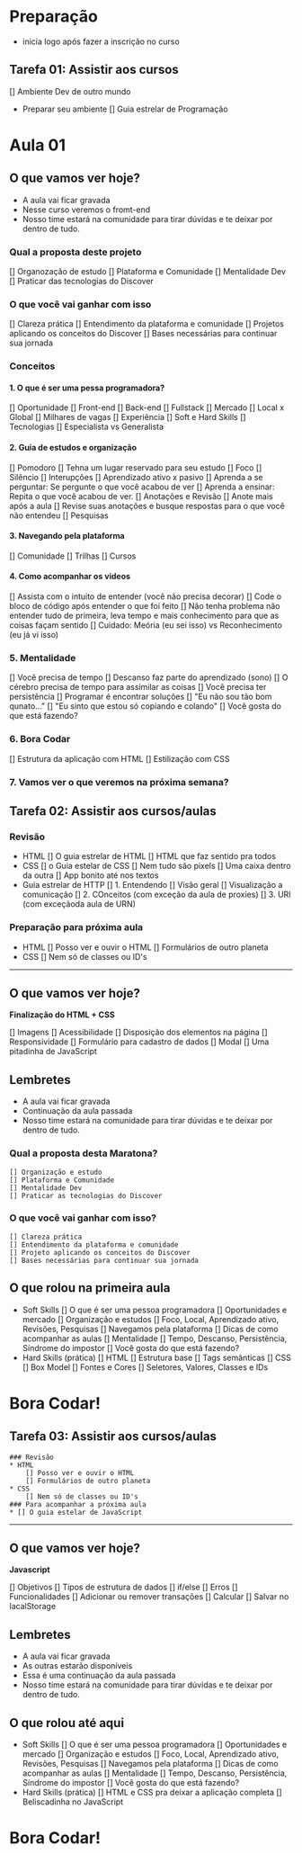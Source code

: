 # Preparação

* inicia logo após fazer a inscrição no curso

## Tarefa 01: Assistir aos cursos

[] Ambiente Dev de outro mundo
  - Preparar seu ambiente
[] Guia estrelar de Programação


# Aula 01

## O que vamos ver hoje?

* A aula vai ficar gravada
* Nesse curso veremos o fromt-end
* Nosso time estará na comunidade para tirar dúvidas e te deixar por dentro de tudo.

### Qual a proposta deste projeto
[] Organozação de estudo
[] Plataforma e Comunidade
[] Mentalidade Dev
[] Praticar das tecnologias do Discover

### O que você vai ganhar com isso
[] Clareza prática
[] Entendimento da plataforma e comunidade
[] Projetos aplicando os conceitos do Discover
[] Bases necessárias para continuar sua jornada

### Conceitos

#### 1. O que é ser uma pessa programadora?
[] Oportunidade
  [] Front-end
  [] Back-end
  [] Fullstack
[] Mercado
  [] Local x Global
  [] Milhares de vagas
  [] Experiência
[] Soft e Hard Skills
[] Tecnologias
[] Especialista vs Generalista

#### 2. Guia de estudos e organização
[] Pomodoro
[] Tehna um lugar reservado para seu estudo
  [] Foco
  [] Silêncio
  [] Interupções
[] Aprendizado ativo x pasivo
  [] Aprenda a se perguntar: Se pergunte o que você acabou de ver
  [] Aprenda a ensinar: Repita o que você acabou de ver.
[] Anotações e Revisão
  [] Anote mais após a aula
  [] Revise suas anotações e busque respostas para o que você não entendeu
[] Pesquisas

#### 3. Navegando pela plataforma
[] Comunidade
[] Trilhas
[] Cursos

#### 4. Como acompanhar os videos
[] Assista com o intuito de entender (você não precisa decorar)
[] Code o bloco de código após entender o que foi feito
[] Não tenha problema não entender tudo de primeira, leva tempo e mais conhecimento para que as coisas façam sentido
[] Cuidado: Meória (eu sei isso) vs Reconhecimento (eu já vi isso)

### 5. Mentalidade
[] Você precisa de tempo
  [] Descanso faz parte do aprendizado (sono)
  [] O cérebro precisa de tempo para assimilar as coisas
[] Você precisa ter persistência
[] Programar é encontrar soluções
[] "Eu não sou tão bom qunato..."
[] "Eu sinto que estou só copiando e colando"
[] Você gosta do que está fazendo?

### 6. Bora Codar
[] Estrutura da aplicação com HTML
[] Estilização com CSS

### 7. Vamos ver o que veremos na próxima semana?

## Tarefa 02: Assistir aos cursos/aulas

  ### Revisão
  * HTML
  [] O guia estrelar de HTML
  [] HTML que faz sentido pra todos
  * CSS
  [] o Guia estelar de CSS
  [] Nem tudo são pixels
  [] Uma caixa dentro da outra
  [] App bonito até nos textos
  * Guia estrelar de HTTP
  [] 1. Entendendo
    [] Visão geral
    [] Visualização a comunicação
  [] 2. COnceitos (com exceção da aula de proxies)
  [] 3. URI (com exceçãoda aula de URN)

  ### Preparação para próxima aula
  * HTML
    [] Posso ver e ouvir o HTML
    [] Formulários de outro planeta
  * CSS
    [] Nem só de classes ou ID's

---

## O que vamos ver hoje?

__Finalização do HTML + CSS__

[] Imagens
[] Acessibilidade
[] Disposição dos elementos na página
[] Responsividade
[] Formulário para cadastro de dados
[] Modal
[] Uma pitadinha de JavaScript

## Lembretes
* A aula vai ficar gravada
* Continuação da aula passada
* Nosso time estará na comunidade para tirar dúvidas e 
te deixar por dentro de tudo.


### Qual a proposta desta Maratona?
	[] Organização e estudo
	[] Plataforma e Comunidade
	[] Mentalidade Dev
	[] Praticar as tecnologias do Discover

### O que você vai ganhar com isso?
	[] Clareza prática
	[] Entendimento da plataforma e comunidade 
	[] Projeto aplicando os conceitos do Discover
	[] Bases necessárias para continuar sua jornada
	

## O que rolou na primeira aula

* Soft Skills
[] O que é ser uma pessoa programadora
[] Oportunidades e mercado
[] Organização e estudos
	[] Foco, Local, Aprendizado ativo, Revisões, Pesquisas
[] Navegamos pela plataforma
[] Dicas de como acompanhar as aulas
[] Mentalidade
	[] Tempo, Descanso, Persistência, Síndrome do impostor
	[] Você gosta do que está fazendo?
* Hard Skills (prática)
[] HTML
	[] Estrutura base
	[] Tags semânticas
[] CSS
	[] Box Model
	[] Fontes e Cores
	[] Seletores, Valores, Classes e IDs



# Bora Codar!


## Tarefa 03: Assistir aos cursos/aulas
	### Revisão
	* HTML
		[] Posso ver e ouvir o HTML
		[] Formulários de outro planeta
	* CSS
		[] Nem só de classes ou ID's
	### Para acompanhar a próxima aula
	* [] O guia estelar de JavaScript


---

## O que vamos ver hoje?

__Javascript__

[] Objetivos
[] Tipos de estrutura de dados
[] if/else
[] Erros
[] Funcionalidades
[] Adicionar ou remover transações
[] Calcular
[] Salvar no lacalStorage

## Lembretes
* A aula vai ficar gravada
* As outras estarão disponíveis
* Essa é uma continuação da aula passada
* Nosso time estará na comunidade para tirar dúvidas e 
te deixar por dentro de tudo.

## O que rolou até aqui

* Soft Skills
[] O que é ser uma pessoa programadora
[] Oportunidades e mercado
[] Organização e estudos
	[] Foco, Local, Aprendizado ativo, Revisões, Pesquisas
[] Navegamos pela plataforma
[] Dicas de como acompanhar as aulas
[] Mentalidade
	[] Tempo, Descanso, Persistência, Síndrome do impostor
	[] Você gosta do que está fazendo?
* Hard Skills (prática)
[] HTML e CSS pra deixar a aplicação completa
[] Beliscadinha no JavaScript


# Bora Codar!
